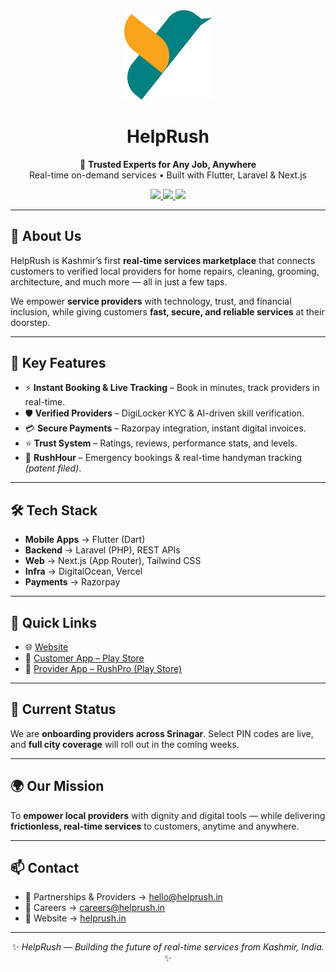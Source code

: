 <div align="center">
  <img src="https://github.com/helprush/.github/blob/main/assest/Group%203502cfdf4.png" alt="HelpRush Logo" width="140"/>

  # HelpRush
  🚀 **Trusted Experts for Any Job, Anywhere**  
  Real-time on-demand services • Built with Flutter, Laravel & Next.js  

  <p>
    <a href="https://helprush.in">
      <img src="https://img.shields.io/badge/website-helprush.in-teal?style=flat-square">
    </a>
    <a href="YOUR_CUSTOMER_APP_PLAYSTORE_LINK">
      <img src="https://img.shields.io/badge/Android-Customer%20App-green?style=flat-square&logo=android">
    </a>
    <a href="YOUR_PROVIDER_APP_PLAYSTORE_LINK">
      <img src="https://img.shields.io/badge/Android-RushPro%20App-blue?style=flat-square&logo=googleplay">
    </a>
  </p>
</div>

---

## 🧭 About Us
HelpRush is Kashmir’s first **real-time services marketplace** that connects customers to verified local providers for home repairs, cleaning, grooming, architecture, and much more — all in just a few taps.  

We empower **service providers** with technology, trust, and financial inclusion, while giving customers **fast, secure, and reliable services** at their doorstep.

---

## 🔑 Key Features
- ⚡ **Instant Booking & Live Tracking** – Book in minutes, track providers in real-time.  
- 🛡️ **Verified Providers** – DigiLocker KYC & AI-driven skill verification.  
- 💳 **Secure Payments** – Razorpay integration, instant digital invoices.  
- ⭐ **Trust System** – Ratings, reviews, performance stats, and levels.  
- 🚨 **RushHour** – Emergency bookings & real-time handyman tracking *(patent filed)*.  

---

## 🛠 Tech Stack
- **Mobile Apps** → Flutter (Dart)  
- **Backend** → Laravel (PHP), REST APIs  
- **Web** → Next.js (App Router), Tailwind CSS  
- **Infra** → DigitalOcean, Vercel  
- **Payments** → Razorpay  

---

## 🔗 Quick Links
- 🌐 [Website](https://helprush.in)  
- 📱 [Customer App – Play Store](https://tinyurl.com/2sddp75u)  
- 👷 [Provider App – RushPro (Play Store)](https://tinyurl.com/3zct8myv)  

---

## 📍 Current Status
We are **onboarding providers across Srinagar**. Select PIN codes are live, and **full city coverage** will roll out in the coming weeks.  

---

## 🌍 Our Mission
To **empower local providers** with dignity and digital tools — while delivering **frictionless, real-time services** to customers, anytime and anywhere.  

---

## 📫 Contact
- 📧 Partnerships & Providers → hello@helprush.in  
- 💼 Careers → careers@helprush.in  
- 🔗 Website → [helprush.in](https://helprush.in)  

---
<div align="center">

✨ *HelpRush — Building the future of real-time services from Kashmir, India.* ✨  

</div>
